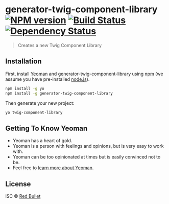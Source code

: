 # generator-twig-component-library [![NPM version][npm-image]][npm-url] [![Build Status][travis-image]][travis-url] [![Dependency Status][daviddm-image]][daviddm-url]
> Creates a new Twig Component Library

## Installation

First, install [Yeoman](http://yeoman.io) and generator-twig-component-library using [npm](https://www.npmjs.com/) (we assume you have pre-installed [node.js](https://nodejs.org/)).

```bash
npm install -g yo
npm install -g generator-twig-component-library
```

Then generate your new project:

```bash
yo twig-component-library
```

## Getting To Know Yeoman

 * Yeoman has a heart of gold.
 * Yeoman is a person with feelings and opinions, but is very easy to work with.
 * Yeoman can be too opinionated at times but is easily convinced not to be.
 * Feel free to [learn more about Yeoman](http://yeoman.io/).

## License

ISC © [Red Bullet](http://redbullet.co.uk)


[npm-image]: https://badge.fury.io/js/generator-twig-component-library.svg
[npm-url]: https://npmjs.org/package/generator-twig-component-library
[travis-image]: https://travis-ci.org/RedBullet/generator-twig-component-library.svg?branch=master
[travis-url]: https://travis-ci.org/RedBullet/generator-twig-component-library
[daviddm-image]: https://david-dm.org/RedBullet/generator-twig-component-library.svg?theme=shields.io
[daviddm-url]: https://david-dm.org/RedBullet/generator-twig-component-library
